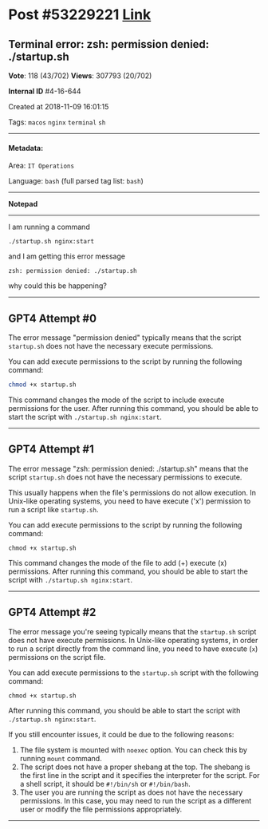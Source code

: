 
# Post \#53229221 [Link](https://stackoverflow.com/questions/53229221/)

## Terminal error: zsh: permission denied: ./startup.sh

**Vote**: 118 (43/702) **Views**: 307793 (20/702) 

**Internal ID** \#4-16-644

Created at 2018-11-09 16:01:15

Tags: `macos` `nginx` `terminal` `sh`

----------

#### Metadata:

Area: `IT Operations`

Language: `bash` (full parsed tag list: `bash`)

----------

**Notepad**


----------

I am running a command
```
./startup.sh nginx:start
```

and I am getting this error message
```
zsh: permission denied: ./startup.sh
```

why could this be happening?


----------
        
## GPT4 Attempt \#0

The error message "permission denied" typically means that the script `startup.sh` does not have the necessary execute permissions. 

You can add execute permissions to the script by running the following command:

```bash
chmod +x startup.sh
```

This command changes the mode of the script to include execute permissions for the user. After running this command, you should be able to start the script with `./startup.sh nginx:start`.

--------

## GPT4 Attempt \#1

The error message "zsh: permission denied: ./startup.sh" means that the script `startup.sh` does not have the necessary permissions to execute.

This usually happens when the file's permissions do not allow execution. In Unix-like operating systems, you need to have execute ('x') permission to run a script like `startup.sh`.

You can add execute permissions to the script by running the following command:

```
chmod +x startup.sh
```

This command changes the mode of the file to add (+) execute (x) permissions. After running this command, you should be able to start the script with `./startup.sh nginx:start`.

--------

## GPT4 Attempt \#2

The error message you're seeing typically means that the `startup.sh` script does not have execute permissions. In Unix-like operating systems, in order to run a script directly from the command line, you need to have execute (`x`) permissions on the script file.

You can add execute permissions to the `startup.sh` script with the following command:

```
chmod +x startup.sh
```

After running this command, you should be able to start the script with `./startup.sh nginx:start`.

If you still encounter issues, it could be due to the following reasons:

1. The file system is mounted with `noexec` option. You can check this by running `mount` command.
2. The script does not have a proper shebang at the top. The shebang is the first line in the script and it specifies the interpreter for the script. For a shell script, it should be `#!/bin/sh` or `#!/bin/bash`.
3. The user you are running the script as does not have the necessary permissions. In this case, you may need to run the script as a different user or modify the file permissions appropriately.

--------
